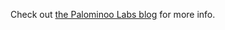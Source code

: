 Check out [the Palominoo Labs blog](http://blog.palominolabs.com/2013/02/12/encryption-in-java/) for more info.
